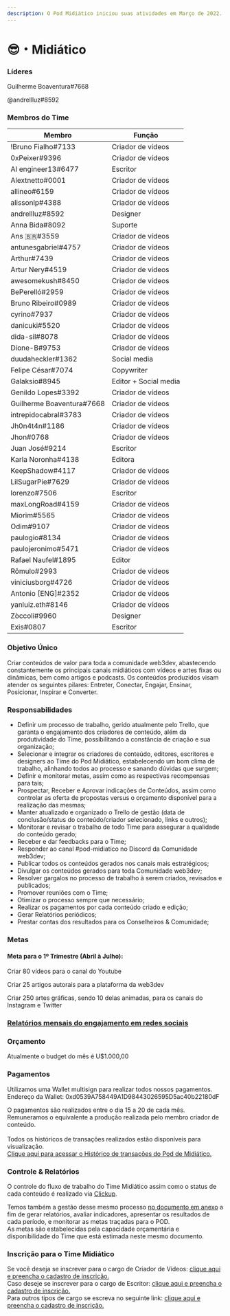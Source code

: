```yaml
---
description: O Pod Midiático iniciou suas atividades em Março de 2022.
---
```


# 😎・Midiático

### Líderes

Guilherme Boaventura#7668

@andrellluz#8592

### Membros do Time

| Membro                    | Função                |
| ------------------------- | --------------------- |
| !Bruno Fialho#7133        | Criador de vídeos     |
| 0xPeixer#9396             | Criador de vídeos     |
| AI engineer13#6477        | Escritor              |
| Alextnetto#0001           | Criador de vídeos     |
| allineo#6159              | Criador de vídeos     |
| alissonlp#4388            | Criador de vídeos     |
| andrellluz#8592           | Designer              |
| Anna Bida#8092            | Suporte               |
| Ans 🇧🇷#3559             | Criador de vídeos     |
| antunesgabriel#4757       | Criador de vídeos     |
| Arthur#7439               | Criador de vídeos     |
| Artur Nery#4519           | Criador de vídeos     |
| awesomekush#8450          | Criador de vídeos     |
| BePerelló#2959            | Criador de vídeos     |
| Bruno Ribeiro#0989        | Criador de vídeos     |
| cyrino#7937               | Criador de vídeos     |
| danicuki#5520             | Criador de vídeos     |
| dida-sil#8078             | Criador de vídeos     |
| Dione-B#9753              | Criador de vídeos     |
| duudaheckler#1362         | Social media          |
| Felipe César#7074         | Copywriter            |
| Galaksio#8945             | Editor + Social media |
| Genildo Lopes#3392        | Criador de vídeos     |
| Guilherme Boaventura#7668 | Criador de vídeos     |
| intrepidocabral#3783      | Criador de vídeos     |
| Jh0n4t4n#1186             | Criador de vídeos     |
| Jhon#0768                 | Criador de vídeos     |
| Juan José#9214            | Escritor              |
| Karla Noronha#4138        | Editora               |
| KeepShadow#4117           | Criador de vídeos     |
| LilSugarPie#7629          | Criador de vídeos     |
| lorenzo#7506              | Escritor              |
| maxLongRoad#4159          | Criador de vídeos     |
| Miorim#5565               | Criador de vídeos     |
| Odim#9107                 | Criador de vídeos     |
| paulogio#8134             | Criador de vídeos     |
| paulojeronimo#5471        | Criador de vídeos     |
| Rafael Naufel#1895        | Editor                |
| Rômulo#2993               | Criador de vídeos     |
| viniciusborg#4726         | Criador de vídeos     |
| Antonio \[ENG]#2352       | Criador de vídeos     |
| yanluiz.eth#8146          | Criador de vídeos     |
| Zòccoli#9960              | Designer              |
| Exis#0807                 | Escritor              |

### Objetivo Único

Criar conteúdos de valor para toda a comunidade web3dev, abastecendo constantemente os principais canais midiáticos com vídeos e artes fixas ou dinâmicas, bem como artigos e podcasts. Os conteúdos produzidos visam atender os seguintes pilares: Entreter, Conectar, Engajar, Ensinar, Posicionar, Inspirar e Converter.

### Responsabilidades

* Definir um processo de trabalho, gerido atualmente pelo Trello, que garanta o engajamento dos criadores de conteúdo, além da produtividade do Time, possibilitando a constância de criação e sua organização;
* Selecionar e integrar os criadores de conteúdo, editores, escritores e designers ao Time do Pod Midiático, estabelecendo um bom clima de trabalho, alinhando todos ao processo e sanando dúvidas que surgem;
* Definir e monitorar metas, assim como as respectivas recompensas para tais;
* Prospectar, Receber e Aprovar indicações de Conteúdos, assim como controlar as oferta de propostas versus o orçamento disponível para a realização das mesmas;
* Manter atualizado e organizado o Trello de gestão (data de conclusão/status do conteúdo/criador selecionado, links e outros);
* Monitorar e revisar o trabalho de todo Time para assegurar a qualidade do conteúdo gerado;
* Receber e dar feedbacks para o Time;
* Responder ao canal #pod-midiatico no Discord da Comunidade web3dev;
* Publicar todos os conteúdos gerados nos canais mais estratégicos;
* Divulgar os conteúdos gerados para toda Comunidade web3dev;
* Resolver gargalos no processo de trabalho à serem criados, revisados e publicados;
* Promover reuniões com o Time;
* Otimizar o processo sempre que necessário;
* Realizar os pagamentos por cada conteúdo criado e edição;
* Gerar Relatórios periódicos;
* Prestar contas dos resultados para os Conselheiros & Comunidade;

### Metas

#### Meta para o 1º Trimestre (Abril à Julho):

Criar 80 vídeos para o canal do Youtube

Criar 25 artigos autorais para a plataforma da web3dev

Criar 250 artes gráficas, sendo 10 delas animadas, para os canais do Instagram e Twitter

### &#x20;[Relatórios mensais do engajamento em redes sociais](https://www.canva.com/design/DAFKX8G0UrU/WQGKV8eDmgUrkQpDybybLg/view?website#2)

### Orçamento&#x20;

Atualmente o budget do mês é U$1.000,00

### Pagamentos

Utilizamos uma Wallet multisign para realizar todos nossos pagamentos.\
Endereço da Wallet: 0xd0539A758449A1D98443026595D5ac40b22180dF

O pagamentos são realizados entre o dia 15 a 20 de cada mês.\
Remuneramos o equivalente a produção realizada pelo membro criador de conteúdo.\
\
Todos os históricos de transações realizados estão disponíveis para visualização.\
[Clique aqui para acessar o Histórico de transações do Pod de Midiático.](https://gnosis-safe.io/app/matic:0xd0539A758449A1D98443026595D5ac40b22180dF/transactions/history)

### Controle & Relatórios

O controle do fluxo de trabalho do Time Midiático assim como o status de cada conteúdo é realizado via [Clickup](https://app.clickup.com/31088761/v/s/55014871).

Temos também a gestão desse mesmo processo [no documento em anexo](https://docs.google.com/spreadsheets/d/1zYLcrzlInirX8i-MuuDAivqmeTugUGok/edit?usp=sharing\&ouid=103574487329917186941\&rtpof=true\&sd=true) a fim de gerar relatórios, avaliar indicadores, apresentar os resultados de cada período, e monitorar as metas traçadas para o POD.\
As metas são estabelecidas pela capacidade orçamentária e disponibilidade do Time que está estimada neste mesmo documento.

### Inscrição para o Time Midiático

Se você deseja se inscrever para o cargo de Criador de Vídeos: [clique aqui e preencha o cadastro de inscrição.](https://docs.google.com/forms/d/e/1FAIpQLScbGvtq\_UiWAQJA9EkE7bvRNK6q3zLcOahhLJoBxjlm96Yi7w/viewform)\
Caso deseje se inscrever para o cargo de Escritor: [clique aqui e preencha o cadastro de inscrição.](https://docs.google.com/forms/d/e/1FAIpQLScQrNBX5CjIZeNauhOD8ogHCKDJaZCjY4zMJ5gcxYgVO9DHFg/viewform)\
Para outros tipos de cargo se escreva no seguinte link: [clique aqui e preencha o cadastro de inscrição.](https://docs.google.com/forms/d/e/1FAIpQLSflZwznorR0eFv78GctN3yqcB7OYCrGVErXeaxMcCl3Qtgo3Q/viewform)
